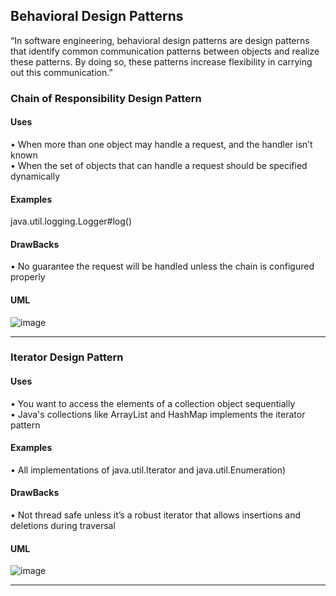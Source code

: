 ## Behavioral Design Patterns 

“In software engineering, behavioral design
patterns are design patterns that identify
common communication patterns between
objects and realize these patterns. By doing so,
these patterns increase flexibility in carrying out
this communication.” 
### Chain of Responsibility Design Pattern 
#### Uses 
• When more than one object may handle a
request, and the handler isn’t known <br /> 
• When the set of objects that can handle a
request should be specified dynamically<br /> 
#### Examples 
java.util.logging.Logger#log()
#### DrawBacks
• No guarantee the request will be handled
unless the chain is configured properly
#### UML 
![image](https://user-images.githubusercontent.com/60134186/173256099-858d671b-93de-4eca-a416-ac0187312fcb.png)
 <hr/>

### Iterator Design Pattern 
#### Uses 
• You want to access the elements of a
collection object sequentially<br />
• Java's collections like ArrayList and
HashMap implements the iterator pattern<br />
#### Examples 
• All implementations of java.util.Iterator
and java.util.Enumeration)
#### DrawBacks
• Not thread safe unless it’s a robust iterator that
allows insertions and deletions during traversal
#### UML 
![image](https://user-images.githubusercontent.com/60134186/173256145-045371bb-8070-4a0b-a997-d0891080717c.png)
 <hr/>

